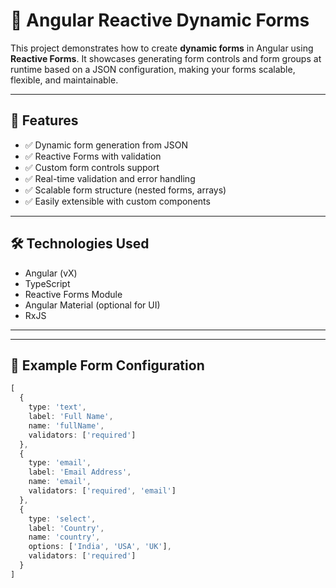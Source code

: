 # 🧠 Angular Reactive Dynamic Forms

This project demonstrates how to create **dynamic forms** in Angular using **Reactive Forms**. It showcases generating form controls and form groups at runtime based on a JSON configuration, making your forms scalable, flexible, and maintainable.

---

## 🚀 Features

- ✅ Dynamic form generation from JSON
- ✅ Reactive Forms with validation
- ✅ Custom form controls support
- ✅ Real-time validation and error handling
- ✅ Scalable form structure (nested forms, arrays)
- ✅ Easily extensible with custom components

---

## 🛠️ Technologies Used

- Angular (vX)
- TypeScript
- Reactive Forms Module
- Angular Material (optional for UI)
- RxJS

---


---

## 📄 Example Form Configuration

```ts
[
  {
    type: 'text',
    label: 'Full Name',
    name: 'fullName',
    validators: ['required']
  },
  {
    type: 'email',
    label: 'Email Address',
    name: 'email',
    validators: ['required', 'email']
  },
  {
    type: 'select',
    label: 'Country',
    name: 'country',
    options: ['India', 'USA', 'UK'],
    validators: ['required']
  }
]


